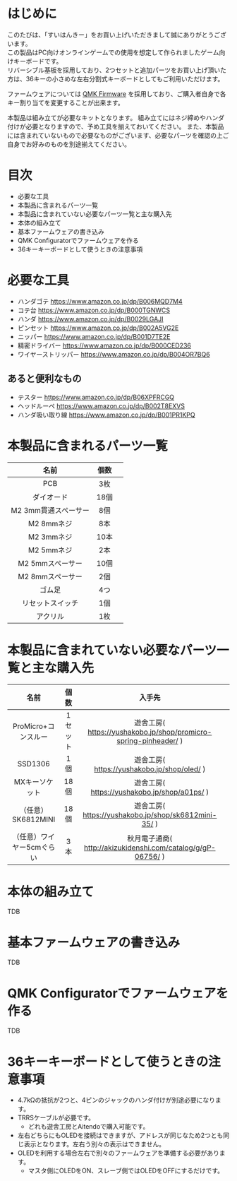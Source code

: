 # はじめに

このたびは、「すいはんきー」をお買い上げいただきまして誠にありがとうございます。  
この製品はPC向けオンラインゲームでの使用を想定して作られましたゲーム向けキーボードです。  
リバーシブル基板を採用しており、2つセットと追加パーツをお買い上げ頂いた方は、36キーの小さめな左右分割式キーボードとしてもご利用いただけます。

ファームウェアについては [QMK Firmware](https://github.com/qmk/qmk_firmware) を採用しており、ご購入者自身で各キー割り当てを変更することが出来ます。

本製品は組み立てが必要なキットとなります。
組み立てにはネジ締めやハンダ付けが必要となりますので、予め工具を揃えておいてください。
また、本製品には含まれていないもので必要なものがございます、必要なパーツを確認の上ご自身でお好みのものを別途揃えてください。

# 目次

- 必要な工具
- 本製品に含まれるパーツ一覧
- 本製品に含まれていない必要なパーツ一覧と主な購入先
- 本体の組み立て
- 基本ファームウェアの書き込み
- QMK Configuratorでファームウェアを作る
- 36キーキーボードとして使うときの注意事項

# 必要な工具
- ハンダゴテ https://www.amazon.co.jp/dp/B006MQD7M4
- コテ台 https://www.amazon.co.jp/dp/B000TGNWCS
- ハンダ https://www.amazon.co.jp/dp/B0029LGAJI
- ピンセット https://www.amazon.co.jp/dp/B002A5VG2E
- ニッパー https://www.amazon.co.jp/dp/B001D7TE2E
- 精密ドライバー https://www.amazon.co.jp/dp/B000CED236
- ワイヤーストリッパー https://www.amazon.co.jp/dp/B004OR7BQ6

## あると便利なもの
- テスター https://www.amazon.co.jp/dp/B06XPFRCGQ
- ヘッドルーペ https://www.amazon.co.jp/dp/B002T8EXVS
- ハンダ吸い取り線 https://www.amazon.co.jp/dp/B001PR1KPQ

# 本製品に含まれるパーツ一覧

|名前|個数| |
|:-----:|:----:|:----:|
|PCB|3枚||
|ダイオード|18個||
|M2 3mm貫通スペーサー|8個||
|M2 8mmネジ|8本||
|M2 3mmネジ|10本||
|M2 5mmネジ|2本||
|M2 5mmスペーサー|10個||
|M2 8mmスペーサー|2個||
|ゴム足|4つ||
|リセットスイッチ|1個||
|アクリル|1枚||

# 本製品に含まれていない必要なパーツ一覧と主な購入先

|名前|個数|入手先| |
|:-----:|:----:|:----:|:----:|
|ProMicro+コンスルー|1セット|遊舎工房( https://yushakobo.jp/shop/promicro-spring-pinheader/ )| |
|SSD1306|1個|遊舎工房( https://yushakobo.jp/shop/oled/ )| |
|MXキーソケット|18個|遊舎工房( https://yushakobo.jp/shop/a01ps/ )| |
|（任意）SK6812MINI|18個|遊舎工房( https://yushakobo.jp/shop/sk6812mini-35/ )| |
|（任意）ワイヤー5cmぐらい|3本|秋月電子通商( http://akizukidenshi.com/catalog/g/gP-06756/ )| |

# 本体の組み立て
TDB

# 基本ファームウェアの書き込み
TDB

# QMK Configuratorでファームウェアを作る
TDB

# 36キーキーボードとして使うときの注意事項
- 4.7kΩの抵抗が2つと、4ピンのジャックのハンダ付けが別途必要になります。  
- TRRSケーブルが必要です。
    - どれも遊舎工房とAitendoで購入可能です。
- 左右どちらにもOLEDを接続はできますが、アドレスが同じなため2つとも同じ表示となります。左右う別々の表示はできません。
- OLEDを利用する場合左右で別々のファームウェアを準備する必要があります。
    - マスタ側にOLEDをON、スレーブ側ではOLEDをOFFにするだけです。

